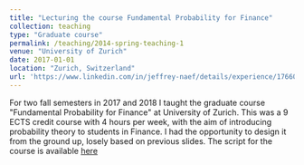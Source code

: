 ```yaml
---
title: "Lecturing the course Fundamental Probability for Finance"
collection: teaching
type: "Graduate course"
permalink: /teaching/2014-spring-teaching-1
venue: "University of Zurich"
date: 2017-01-01
location: "Zurich, Switzerland"
url: 'https://www.linkedin.com/in/jeffrey-naef/details/experience/1766092024/multiple-media-viewer?profileId=ACoAADVEqjYBpHN17k_WG4-6jPiOPe6JVko-dbM&treasuryMediaId=1635499299247&type=DOCUMENT&lipi=urn%3Ali%3Apage%3Ad_flagship3_profile_view_base_position_details%3BHclZMZqmT0CfhAT1EfwBQA%3D%3D'
---
```


For two fall semesters in 2017 and 2018 I taught the graduate course "Fundamental Probability for Finance" at University of Zurich. This was a 9 ECTS credit course with 4 hours per week, with the aim of introducing probability theory to students in Finance. I had the opportunity to design it from the ground up, losely based on previous slides. The script for the course is available [here](/files/Script.pdf)


